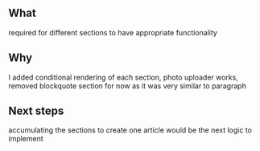 ## What

<!-- A short description of why this change is required & include context on the project -->

required for different sections to have appropriate functionality

## Why

<!-- List the changes you made in this PR - what did you add, update, or remove? Describe your changes here -->

I added conditional rendering of each section, photo uploader works, removed blockquote section for now as it was very similar to paragraph

## Next steps

<!-- If your PR is part of a few or a WIP, give context to the reviewers -->

accumulating the sections to create one article would be the next logic to implement
